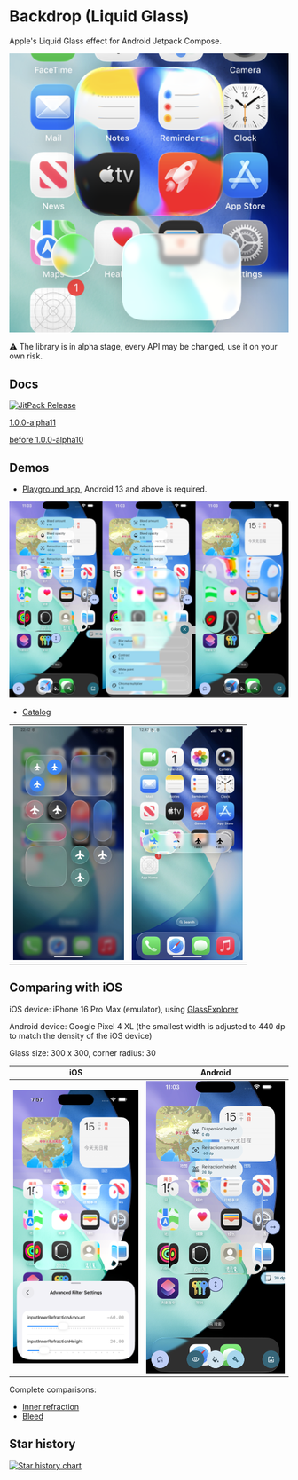 # Backdrop (Liquid Glass)

Apple's Liquid Glass effect for Android Jetpack Compose.

![Banner](artworks/banner.png)

⚠️ The library is in alpha stage, every API may be changed, use it on your own risk.

## Docs

[![JitPack Release](https://jitpack.io/v/Kyant0/AndroidLiquidGlass.svg)](https://jitpack.io/#Kyant0/AndroidLiquidGlass)

[1.0.0-alpha11](https://kyant.gitbook.io/backdrop)

[before 1.0.0-alpha10](docs/LegacyDocs.md)

## Demos

- [Playground app](./app/release/app-release.apk), Android 13 and above is required.

![Playground screenshot](artworks/playground_app.jpg)

- [Catalog](./catalog/release/catalog-release.apk)

|                                                                                   |                                                                             |
|:---------------------------------------------------------------------------------:|:---------------------------------------------------------------------------:|
| <img alt="Control center" width="200" src="artworks/catalog_control_center.jpg"/> | <img alt="Bottom tabs" width="200" src="artworks/catalog_bottom_tabs.jpg"/> |

## Comparing with iOS

iOS device: iPhone 16 Pro Max (emulator), using [GlassExplorer](https://github.com/ktiays/GlassExplorer)

Android device: Google Pixel 4 XL (the smallest width is adjusted to 440 dp to match the density of the iOS device)

Glass size: 300 x 300, corner radius: 30

|                             iOS                              |                               Android                                |
|:------------------------------------------------------------:|:--------------------------------------------------------------------:|
| ![iOS inner refraction](./artworks/ios_inner_refraction.png) | ![Android inner refraction](./artworks/android_inner_refraction.png) |

Complete comparisons:

- [Inner refraction](https://github.com/Kyant0/AndroidLiquidGlass/blob/530bed05f8342bf607463a775dea93a531f73f42/docs/Inner%20refraction%20comparisons.md)
- [Bleed](https://github.com/Kyant0/AndroidLiquidGlass/blob/530bed05f8342bf607463a775dea93a531f73f42/docs/Bleed%20comparisons.md)

## Star history

[![Star history chart](https://api.star-history.com/svg?repos=Kyant0/AndroidLiquidGlass&type=Date)](https://www.star-history.com/#Kyant0/AndroidLiquidGlass&Date)
